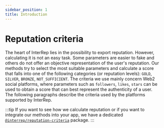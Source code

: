 ```yaml
---
sidebar_position: 1
title: Introduction
---
```


# Reputation criteria

The heart of InterRep lies in the possibility to export reputation. However, calculating it is not an easy task. Some parameters are easier to fake and others do not offer an objective representation of the user's reputation. Our methods try to select the most suitable parameters and calculate a score that falls into one of the following categories (or reputation levels): `GOLD`, `SILVER`, `BRONZE`, `NOT_SUFFICIENT`. The criteria we use mainly concern Web2 social platforms, where parameters such as `followers`, `likes`, `stars` can be used to obtain a score that can best represent the authenticity of a user. The following paragraphs describe the criteria used by the platforms supported by InterRep.

:::tip
If you want to see how we calculate reputation or if you want to integrate our methods into your app, we have a dedicated [`@interrep/reputation-criteria`](https://github.com/InterRep/interrep.js/tree/main/packages/reputation-criteria) package.
:::
